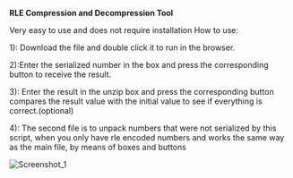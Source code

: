 **RLE Compression and Decompression Tool**

Very easy to use and does not require installation
How to use:



1): Download the file and double click it to run in the browser.

2):Enter the serialized number in the box and press the corresponding button to receive the result.

3): Enter the result in the unzip box and press the corresponding button compares the result value with the initial value to see if everything is correct.(optional)

4): The second file is to unpack numbers that were not serialized by this script, when you only have rle encoded numbers and works the same way as the main file, by means of boxes and buttons


![Screenshot_1](https://github.com/user-attachments/assets/bd0e42a5-f929-45d4-aa28-b8224bd4f915)

